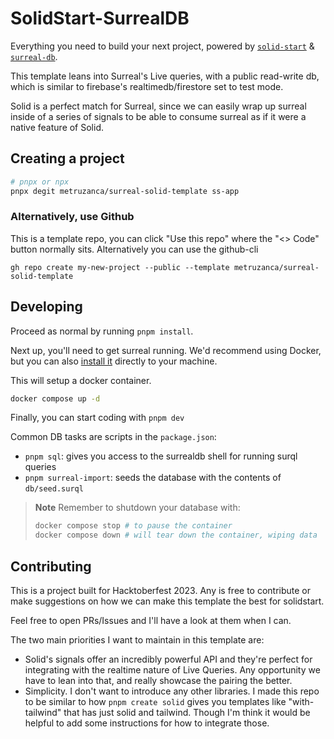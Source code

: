 # SolidStart-SurrealDB

Everything you need to build your next project, powered by [`solid-start`](https://start.solidjs.com) & [`surreal-db`](https://surrealdb.com).

This template leans into Surreal's Live queries, with a public read-write db, which is similar to firebase's realtimedb/firestore set to test mode.

Solid is a perfect match for Surreal, since we can easily wrap up surreal inside of a series of signals to be able to consume surreal as if it were a native feature of Solid.

## Creating a project

```bash
# pnpx or npx
pnpx degit metruzanca/surreal-solid-template ss-app
```

### Alternatively, use Github
This is a template repo, you can click "Use this repo" where the "<> Code" button normally sits. Alternatively you can use the github-cli

```
gh repo create my-new-project --public --template metruzanca/surreal-solid-template
```

## Developing

Proceed as normal by running `pnpm install`.

Next up, you'll need to get surreal running. We'd recommend using Docker, but you can also [install it](https://surrealdb.com/install) directly to your machine.

This will setup a docker container.
```bash
docker compose up -d
```

Finally, you can start coding with `pnpm dev`

Common DB tasks are scripts in the `package.json`:
- `pnpm sql`: gives you access to the surrealdb shell for running surql queries
- `pnpm surreal-import`: seeds the database with the contents of `db/seed.surql`

> **Note**
> Remember to shutdown your database with:
> ```bash
> docker compose stop # to pause the container
> docker compose down # will tear down the container, wiping data
> ```


## Contributing
This is a project built for Hacktoberfest 2023. Any is free to contribute or make suggestions on how we can make this template the best for solidstart.

Feel free to open PRs/Issues and I'll have a look at them when I can.

The two main priorities I want to maintain in this template are:
- Solid's signals offer an incredibly powerful API and they're perfect for integrating with the realtime nature of Live Queries. Any opportunity we have to lean into that, and really showcase the pairing the better.
- Simplicity. I don't want to introduce any other libraries. I made this repo to be similar to how `pnpm create solid` gives you templates like "with-tailwind" that has just solid and tailwind. Though I'm think it would be helpful to add some instructions for how to integrate those.